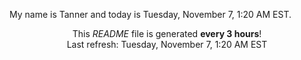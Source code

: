 My name is Tanner and today is Tuesday, November 7, 1:20 AM EST.

<p align="center">This <i>README</i> file is generated <b>every 3 hours</b>!</br>Last refresh: Tuesday, November 7, 1:20 AM EST<br /></p>
